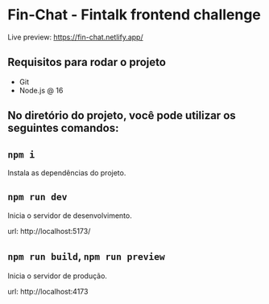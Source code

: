 # Fin-Chat - Fintalk frontend challenge
Live preview: https://fin-chat.netlify.app/
## Requisitos para rodar o projeto

 - Git
 - Node.js @ 16

## No diretório do projeto, você pode utilizar os seguintes comandos:

## `npm i`

Instala as dependências do projeto.

## `npm run dev`

Inicia o servidor de desenvolvimento.

url: http://localhost:5173/

## `npm run build`, `npm run preview`

Inicia o servidor de produção.

url: http://localhost:4173
